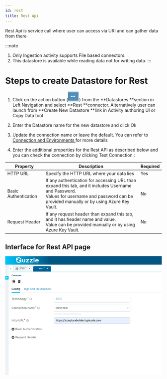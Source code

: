 ```yaml
---
id: rest
title: Rest Api
---
```


Rest Api is service call where user can access via URI and can gather data from there 

:::note
1. Only Ingestion activity supports File based connectors. 
2. This datastore is available while reading data not for writing data.
:::

# Steps to create Datastore for Rest

1. Click on the action button (![image alt text](/img/docs/how-to-guides/datastores/server_file_system_0.png)) from the **Datastores **section in Left Navigation and select **Rest **connector. Alternatively user can launch from **Create New Datastore **link in Activity authoring UI or Copy Data tool

2. Enter the Datastore name for the new datastore and click Ok

3. Update the connection name or leave the default. You can refer to [Connection and Environments ](../connection_and_environment/connection_and_environment) for more details

4. Enter the additional properties for the Rest API as described below and you can check the connection by clicking Test Connection :

|Property|Description|Required|
|--- |--- |--- |
|HTTP URL|Specify the HTTP URL where your data lies|Yes|
|Basic Authentication|If any authentication for accessing URL than expand this tab, and it includes Username and Password.<br/> Values for username and password can be provided manually or by using Azure Key Vault.|No|
|Request Header|If any request header than expand this tab, and it has header name and value.<br/> Value can be provided manually or by using Azure Key Vault.|No|

## Interface for Rest API page

<a href="https://guzzle.justanalytics.com/img/docs/how-to-guides/datastores/Rest_1.png" target="_self" >
    <img width="1000" src="/img/docs/how-to-guides/datastores/Rest_1.png" />
</a>

